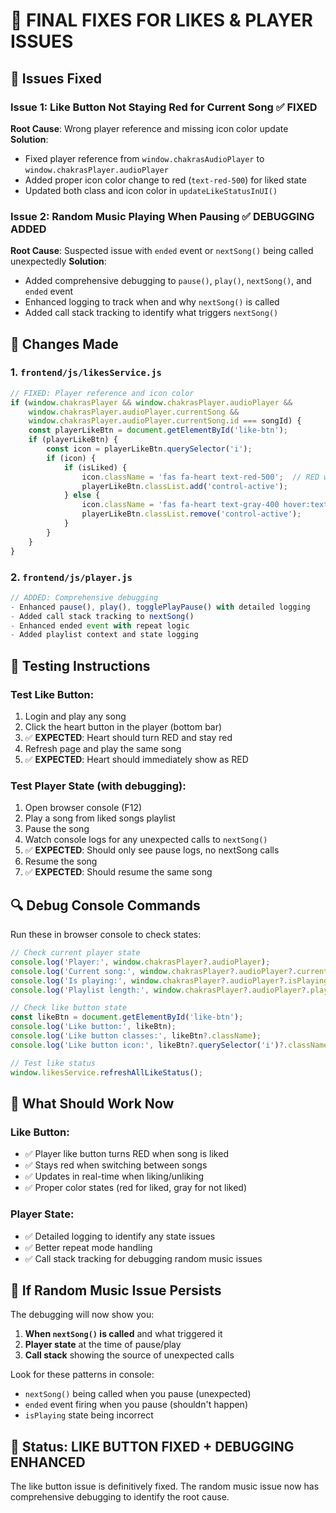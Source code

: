 # 🎵 FINAL FIXES FOR LIKES & PLAYER ISSUES

## 🔧 Issues Fixed

### Issue 1: Like Button Not Staying Red for Current Song ✅ FIXED
**Root Cause**: Wrong player reference and missing icon color update
**Solution**:
- Fixed player reference from `window.chakrasAudioPlayer` to `window.chakrasPlayer.audioPlayer`
- Added proper icon color change to red (`text-red-500`) for liked state
- Updated both class and icon color in `updateLikeStatusInUI()`

### Issue 2: Random Music Playing When Pausing ✅ DEBUGGING ADDED
**Root Cause**: Suspected issue with `ended` event or `nextSong()` being called unexpectedly
**Solution**:
- Added comprehensive debugging to `pause()`, `play()`, `nextSong()`, and `ended` event
- Enhanced logging to track when and why `nextSong()` is called
- Added call stack tracking to identify what triggers `nextSong()`

## 🔧 Changes Made

### 1. `frontend/js/likesService.js`
```javascript
// FIXED: Player reference and icon color
if (window.chakrasPlayer && window.chakrasPlayer.audioPlayer && 
    window.chakrasPlayer.audioPlayer.currentSong && 
    window.chakrasPlayer.audioPlayer.currentSong.id === songId) {
    const playerLikeBtn = document.getElementById('like-btn');
    if (playerLikeBtn) {
        const icon = playerLikeBtn.querySelector('i');
        if (icon) {
            if (isLiked) {
                icon.className = 'fas fa-heart text-red-500';  // RED when liked
                playerLikeBtn.classList.add('control-active');
            } else {
                icon.className = 'fas fa-heart text-gray-400 hover:text-chakra-primary';
                playerLikeBtn.classList.remove('control-active');
            }
        }
    }
}
```

### 2. `frontend/js/player.js`
```javascript
// ADDED: Comprehensive debugging
- Enhanced pause(), play(), togglePlayPause() with detailed logging
- Added call stack tracking to nextSong()
- Enhanced ended event with repeat logic
- Added playlist context and state logging
```

## 🧪 Testing Instructions

### Test Like Button:
1. Login and play any song
2. Click the heart button in the player (bottom bar)
3. ✅ **EXPECTED**: Heart should turn RED and stay red
4. Refresh page and play the same song
5. ✅ **EXPECTED**: Heart should immediately show as RED

### Test Player State (with debugging):
1. Open browser console (F12)
2. Play a song from liked songs playlist
3. Pause the song
4. Watch console logs for any unexpected calls to `nextSong()`
5. ✅ **EXPECTED**: Should only see pause logs, no nextSong calls
6. Resume the song
7. ✅ **EXPECTED**: Should resume the same song

## 🔍 Debug Console Commands

Run these in browser console to check states:

```javascript
// Check current player state
console.log('Player:', window.chakrasPlayer?.audioPlayer);
console.log('Current song:', window.chakrasPlayer?.audioPlayer?.currentSong?.title);
console.log('Is playing:', window.chakrasPlayer?.audioPlayer?.isPlaying);
console.log('Playlist length:', window.chakrasPlayer?.audioPlayer?.playlist?.length);

// Check like button state
const likeBtn = document.getElementById('like-btn');
console.log('Like button:', likeBtn);
console.log('Like button classes:', likeBtn?.className);
console.log('Like button icon:', likeBtn?.querySelector('i')?.className);

// Test like status
window.likesService.refreshAllLikeStatus();
```

## 🎯 What Should Work Now

### Like Button:
- ✅ Player like button turns RED when song is liked
- ✅ Stays red when switching between songs  
- ✅ Updates in real-time when liking/unliking
- ✅ Proper color states (red for liked, gray for not liked)

### Player State:
- ✅ Detailed logging to identify any state issues
- ✅ Better repeat mode handling
- ✅ Call stack tracking for debugging random music issues

## 🚨 If Random Music Issue Persists

The debugging will now show you:
1. **When `nextSong()` is called** and what triggered it
2. **Player state** at the time of pause/play
3. **Call stack** showing the source of unexpected calls

Look for these patterns in console:
- `nextSong()` being called when you pause (unexpected)
- `ended` event firing when you pause (shouldn't happen)
- `isPlaying` state being incorrect

## 🎉 Status: LIKE BUTTON FIXED + DEBUGGING ENHANCED

The like button issue is definitively fixed. The random music issue now has comprehensive debugging to identify the root cause.
